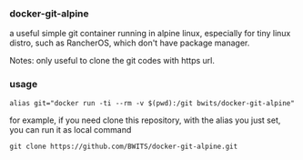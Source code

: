 ### docker-git-alpine

a useful simple git container running in alpine linux, especially for tiny linux distro, such as RancherOS, which don't have package manager.

Notes: only useful to clone the git codes with https url. 

### usage

    alias git="docker run -ti --rm -v $(pwd):/git bwits/docker-git-alpine"

for example, if you need clone this repository, with the alias you just set, you can run it as local command

    git clone https://github.com/BWITS/docker-git-alpine.git

